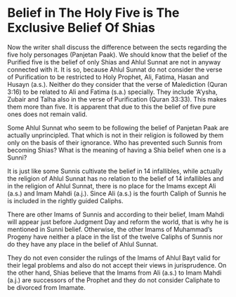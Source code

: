 Belief in The Holy Five is The Exclusive Belief Of Shias
========================================================

Now the writer shall discuss the difference between the sects regarding
the five holy personages (Panjetan Paak). We should know that the belief
of the Purified five is the belief of only Shias and Ahlul Sunnat are
not in anyway connected with it. It is so, because Ahlul Sunnat do not
consider the verse of Purification to be restricted to Holy Prophet,
Ali, Fatima, Hasan and Husayn (a.s.). Neither do they consider that the
verse of Malediction (Quran 3:16) to be related to Ali and Fatima (s.a.)
specially. They include ‘A’ysha, Zubair and Talha also in the verse of
Purification (Quran 33:33). This makes them more than five. It is
apparent that due to this the belief of five pure ones does not remain
valid.

Some Ahlul Sunnat who seem to be following the belief of Panjetan Paak
are actually unprincipled. That which is not in their religion is
followed by them only on the basis of their ignorance. Who has prevented
such Sunnis from becoming Shias? What is the meaning of having a Shia
belief when one is a Sunni?

It is just like some Sunnis cultivate the belief in 14 infallibles,
while actually the religion of Ahlul Sunnat has no relation to the
belief of 14 infallibles and in the religion of Ahlul Sunnat, there is
no place for the Imams except Ali (a.s.) and Imam Mahdi (a.j.). Since
Ali (a.s.) is the fourth Caliph of Sunnis he is included in the rightly
guided Caliphs.

There are other Imams of Sunnis and according to their belief, Imam
Mahdi will appear just before Judgment Day and reform the world, that is
why he is mentioned in Sunni belief. Otherwise, the other Imams of
Muhammad’s Progeny have neither a place in the list of the twelve
Caliphs of Sunnis nor do they have any place in the belief of Ahlul
Sunnat.

They do not even consider the rulings of the Imams of Ahlul Bayt valid
for their legal problems and also do not accept their views in
jurisprudence. On the other hand, Shias believe that the Imams from Ali
(a.s.) to Imam Mahdi (a.j.) are successors of the Prophet and they do
not consider Caliphate to be divorced from Imamate.


